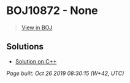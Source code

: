 # BOJ10872 - None

> [View in BOJ](https://www.acmicpc.net/problem/10872)

## Solutions
- [Solution on C++](10872%20팩토리얼%20.cpp)


_Page built: Oct 26 2019 08:30:15 (W+42, UTC)_
